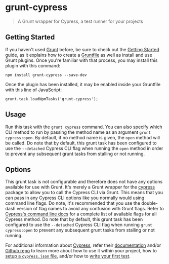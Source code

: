 # grunt-cypress

> A Grunt wrapper for Cypress, a test runner for your projects


## Getting Started

If you haven't used [Grunt](https://gruntjs.com/) before, be sure to check out the [Getting Started](https://gruntjs.com/getting-started) guide, as it explains how to create a [Gruntfile](https://gruntjs.com/sample-gruntfile) as well as install and use Grunt plugins. Once you're familiar with that process, you may install this plugin with this command:

```
npm install grunt-cypress --save-dev
```

Once the plugin has been installed, it may be enabled inside your Gruntfile with this line of JavaScript:

```
grunt.task.loadNpmTasks('grunt-cypress');
```

## Usage

Run this task with the `grunt cypress` command. You can also specify which CLI method to run by passing the method name as an argument `grunt cypress:open`. By default, if no method name is given, the `open` method will be called. Do note that by default, this grunt task has been configured to use the `--detached` Cypress CLI flag when running the `open` method in order to prevent any subsequent grunt tasks from stalling or not running.


## Options

This grunt task is not configurable and therefore does not have any options available for use with Grunt. It's merely a Grunt wrapper for the [cypress](https://npmjs.org/package/cypress) package to allow you to call the Cypress CLI via Grunt. This means that you can pass in any Cypress CLI options like you normally would using command line flags. Do note, it's recommended that you use the double-dash version of flag names to avoid any confusion with Grunt flags. Refer to [Cypress's command line docs](https://docs.cypress.io/guides/guides/command-line.html#cypress-cache-command) for a complete list of available flags for all Cypress method. Do note that by default, this grunt task has been configured to use the `--detached` Cypress CLI flag when running `grunt cypress:open` to prevent any subsequent grunt tasks from stalling or not running. 

For additional information about [Cypress](https://cypress.io), refer their [documentation](https://docs.cypress.io/) and/or [Github repo](https://github.com/cypress-io/cypress) to learn more about how to use it within your project, how to [setup a `cypress.json` file](https://docs.cypress.io/guides/references/configuration.html#Options), and/or how to [write your first test](https://docs.cypress.io/guides/getting-started/writing-your-first-test.html#Add-a-test-file).